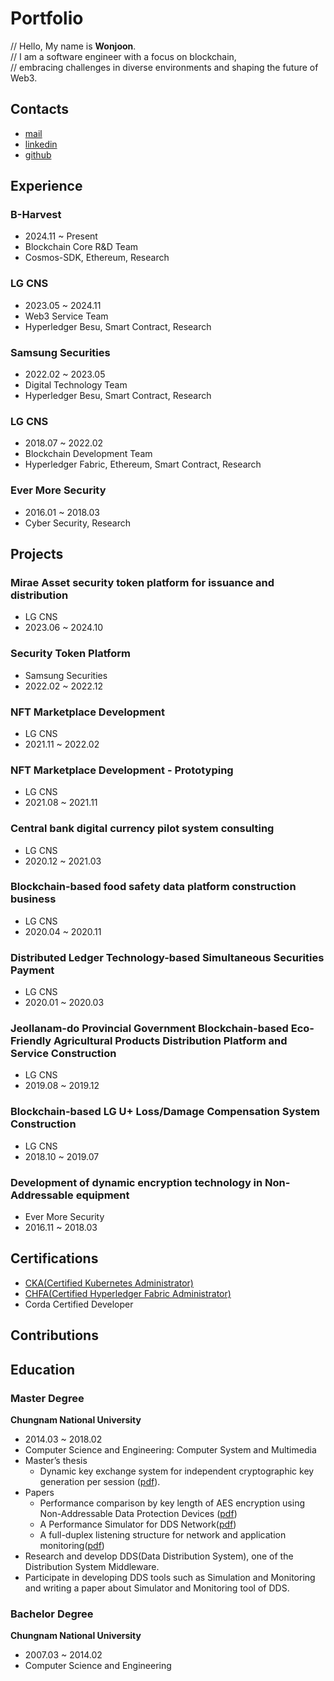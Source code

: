 # Portfolio

// Hello, My name is **Wonjoon**.  
// I am a software engineer with a focus on blockchain,  
// embracing challenges in diverse environments and shaping the future of Web3.

## Contacts
- [mail](mailto:wnjon@gmail.com)
- [linkedin](https://www.linkedin.com/in/wonjoon/)
- [github](https://github.com/wnjoon)

## Experience

### B-Harvest
- 2024.11 ~ Present
- Blockchain Core R&D Team
- Cosmos-SDK, Ethereum, Research

### LG CNS
- 2023.05 ~ 2024.11
- Web3 Service Team
- Hyperledger Besu, Smart Contract, Research

### Samsung Securities
- 2022.02 ~ 2023.05
- Digital Technology Team
- Hyperledger Besu, Smart Contract, Research

### LG CNS
- 2018.07 ~ 2022.02
- Blockchain Development Team
- Hyperledger Fabric, Ethereum, Smart Contract, Research

### Ever More Security
- 2016.01 ~ 2018.03
- Cyber Security, Research

## Projects

### Mirae Asset security token platform for issuance and distribution
- LG CNS
- 2023.06 ~ 2024.10

### Security Token Platform 
- Samsung Securities
- 2022.02 ~ 2022.12

### NFT Marketplace Development 
- LG CNS
- 2021.11 ~ 2022.02

### NFT Marketplace Development - Prototyping
- LG CNS
- 2021.08 ~ 2021.11

### Central bank digital currency pilot system consulting
- LG CNS
- 2020.12 ~ 2021.03

### Blockchain-based food safety data platform construction business
- LG CNS
- 2020.04 ~ 2020.11

### Distributed Ledger Technology-based Simultaneous Securities Payment
- LG CNS
- 2020.01 ~ 2020.03

### Jeollanam-do Provincial Government Blockchain-based Eco-Friendly Agricultural Products Distribution Platform and Service Construction
- LG CNS
- 2019.08 ~ 2019.12

### Blockchain-based LG U+ Loss/Damage Compensation System Construction
- LG CNS
- 2018.10 ~ 2019.07

### Development of dynamic encryption technology in Non-Addressable equipment
- Ever More Security
- 2016.11 ~ 2018.03

## Certifications
- [CKA(Certified Kubernetes Administrator)](https://www.credly.com/badges/8d5097d6-a122-4a9a-910c-bde73634badc?source=linked_in_profile)
- [CHFA(Certified Hyperledger Fabric Administrator)](https://www.credly.com/badges/02929a46-7d7c-4c6a-904f-9ff26483ff81?source=linked_in_profile)
- Corda Certified Developer

## Contributions

## Education

### Master Degree

**Chungnam National University**

- 2014.03 ~ 2018.02
- Computer Science and Engineering: Computer System and Multimedia
- Master’s thesis
    - Dynamic key exchange system for independent cryptographic key generation per session ([pdf](https://library.cnu.ac.kr/search/detail/CATSAZ000000985799?mainLink=/searchS/saz&briefLink=/searchS/saz/result?st=KWRD_A_q=%EC%9D%B4%EC%9B%90%EC%A4%80_A_si=TOTAL#)).
- Papers
    - Performance comparison by key length of AES encryption using Non-Addressable Data Protection Devices ([pdf](https://www.koreascience.or.kr/article/CFKO201735553776135.pdf))
    - A Performance Simulator for DDS Network([pdf](https://ieeexplore.ieee.org/document/7057868))
    - A full-duplex listening structure for network and application monitoring([pdf](https://ieeexplore.ieee.org/document/7028691))
- Research and develop DDS(Data Distribution System), one of the Distribution System Middleware. 
- Participate in developing DDS tools such as Simulation and Monitoring and writing a paper about Simulator and Monitoring tool of DDS. 

### Bachelor Degree

**Chungnam National University**

- 2007.03 ~ 2014.02
- Computer Science and Engineering